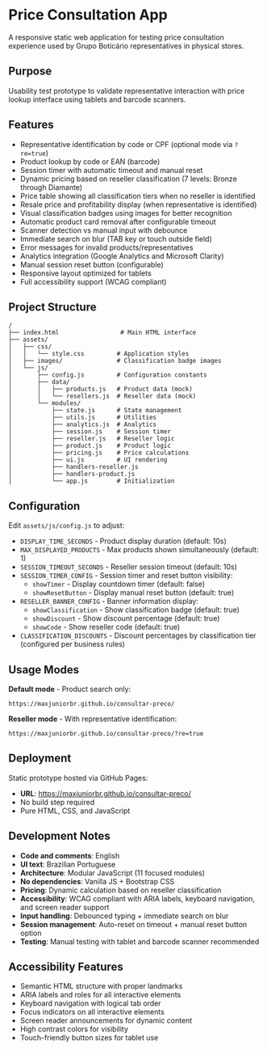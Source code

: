 # Price Consultation App

A responsive static web application for testing price consultation experience used by Grupo Boticário representatives in physical stores.

## Purpose

Usability test prototype to validate representative interaction with price lookup interface using tablets and barcode scanners.

## Features

- Representative identification by code or CPF (optional mode via `?re=true`)
- Product lookup by code or EAN (barcode)
- Session timer with automatic timeout and manual reset
- Dynamic pricing based on reseller classification (7 levels: Bronze through Diamante)
- Price table showing all classification tiers when no reseller is identified
- Resale price and profitability display (when representative is identified)
- Visual classification badges using images for better recognition
- Automatic product card removal after configurable timeout
- Scanner detection vs manual input with debounce
- Immediate search on blur (TAB key or touch outside field)
- Error messages for invalid products/representatives
- Analytics integration (Google Analytics and Microsoft Clarity)
- Manual session reset button (configurable)
- Responsive layout optimized for tablets
- Full accessibility support (WCAG compliant)

## Project Structure

```
/
├── index.html                 # Main HTML interface
├── assets/
│   ├── css/
│   │   └── style.css         # Application styles
│   ├── images/               # Classification badge images
│   └── js/
│       ├── config.js         # Configuration constants
│       ├── data/
│       │   ├── products.js   # Product data (mock)
│       │   └── resellers.js  # Reseller data (mock)
│       └── modules/
│           ├── state.js      # State management
│           ├── utils.js      # Utilities
│           ├── analytics.js  # Analytics
│           ├── session.js    # Session timer
│           ├── reseller.js   # Reseller logic
│           ├── product.js    # Product logic
│           ├── pricing.js    # Price calculations
│           ├── ui.js         # UI rendering
│           ├── handlers-reseller.js
│           ├── handlers-product.js
│           └── app.js        # Initialization
```

## Configuration

Edit `assets/js/config.js` to adjust:

- `DISPLAY_TIME_SECONDS` - Product display duration (default: 10s)
- `MAX_DISPLAYED_PRODUCTS` - Max products shown simultaneously (default: 1)
- `SESSION_TIMEOUT_SECONDS` - Reseller session timeout (default: 10s)
- `SESSION_TIMER_CONFIG` - Session timer and reset button visibility:
  - `showTimer` - Display countdown timer (default: false)
  - `showResetButton` - Display manual reset button (default: true)
- `RESELLER_BANNER_CONFIG` - Banner information display:
  - `showClassification` - Show classification badge (default: true)
  - `showDiscount` - Show discount percentage (default: true)
  - `showCode` - Show reseller code (default: true)
- `CLASSIFICATION_DISCOUNTS` - Discount percentages by classification tier (configured per business rules)

## Usage Modes

**Default mode** - Product search only:
```
https://maxjuniorbr.github.io/consultar-preco/
```

**Reseller mode** - With representative identification:
```
https://maxjuniorbr.github.io/consultar-preco/?re=true
```

## Deployment

Static prototype hosted via GitHub Pages:
- **URL**: https://maxjuniorbr.github.io/consultar-preco/
- No build step required
- Pure HTML, CSS, and JavaScript

## Development Notes

- **Code and comments**: English
- **UI text**: Brazilian Portuguese
- **Architecture**: Modular JavaScript (11 focused modules)
- **No dependencies**: Vanilla JS + Bootstrap CSS
- **Pricing**: Dynamic calculation based on reseller classification
- **Accessibility**: WCAG compliant with ARIA labels, keyboard navigation, and screen reader support
- **Input handling**: Debounced typing + immediate search on blur
- **Session management**: Auto-reset on timeout + manual reset button option
- **Testing**: Manual testing with tablet and barcode scanner recommended

## Accessibility Features

- Semantic HTML structure with proper landmarks
- ARIA labels and roles for all interactive elements
- Keyboard navigation with logical tab order
- Focus indicators on all interactive elements
- Screen reader announcements for dynamic content
- High contrast colors for visibility
- Touch-friendly button sizes for tablet use

